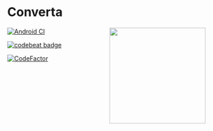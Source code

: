 # Converta

<img src="https://user-images.githubusercontent.com/47276603/126767683-7115ed12-cc1f-4532-a208-f82699c7d841.png" height = "220" align="right" hspace="50">


[![Android CI](https://github.com/delet-dis/Converta/actions/workflows/android.yml/badge.svg)](https://github.com/delet-dis/Converta/actions/workflows/android.yml)

[![codebeat badge](https://codebeat.co/badges/cada9b50-8481-4948-95ac-e4f8eef758c5)](https://codebeat.co/projects/github-com-delet-dis-converta-master)

[![CodeFactor](https://www.codefactor.io/repository/github/delet-dis/converta/badge)](https://www.codefactor.io/repository/github/delet-dis/converta)